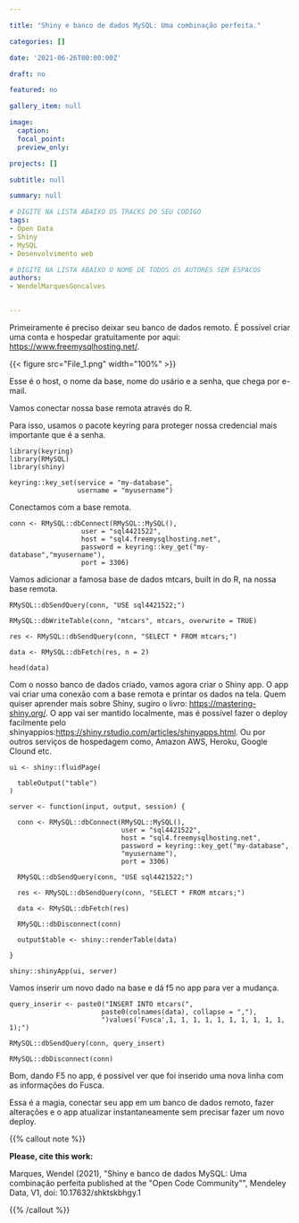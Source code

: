 ```yaml
---

title: "Shiny e banco de dados MySQL: Uma combinação perfeita."

categories: []

date: '2021-06-26T00:00:00Z' 

draft: no

featured: no

gallery_item: null

image:
  caption: 
  focal_point: 
  preview_only: 

projects: []

subtitle: null

summary: null

# DIGITE NA LISTA ABAIXO OS TRACKS DO SEU CODIGO
tags: 
- Open Data
- Shiny
- MySQL
- Desenvolvimento web

# DIGITE NA LISTA ABAIXO O NOME DE TODOS OS AUTORES SEM ESPACOS
authors:
- WendelMarquesGoncalves


---
```


Primeiramente é preciso deixar seu banco de dados remoto. É possível criar uma conta e hospedar gratuitamente por aqui: https://www.freemysqlhosting.net/.

{{< figure src="File_1.png" width="100%" >}}

Esse é o host, o nome da base, nome do usário e a senha, que chega por e-mail.

Vamos conectar nossa base remota através do R.

Para isso, usamos o pacote keyring para proteger nossa credencial mais importante que é a senha.

    library(keyring)
    library(RMySQL)
    library(shiny)
    
    keyring::key_set(service = "my-database", 
                     username = "myusername")
                     
Conectamos com a base remota.

    conn <- RMySQL::dbConnect(RMySQL::MySQL(),
                      user = "sql4421522",
                      host = "sql4.freemysqlhosting.net",
                      password = keyring::key_get("my-database","myusername"),
                      port = 3306)
                      
Vamos adicionar a famosa base de dados mtcars, built in do R, na nossa base remota.

    RMySQL::dbSendQuery(conn, "USE sql4421522;")
    
    RMySQL::dbWriteTable(conn, "mtcars", mtcars, overwrite = TRUE)
    
    res <- RMySQL::dbSendQuery(conn, "SELECT * FROM mtcars;")
    
    data <- RMySQL::dbFetch(res, n = 2)
    
    head(data)


Com o  nosso banco de dados criado, vamos agora criar o Shiny app.
O app vai criar uma  conexão com a base remota e printar os dados na tela.
Quem quiser aprender mais sobre Shiny, sugiro o livro: https://mastering-shiny.org/. 
O app vai ser mantido localmente, mas é possível fazer o deploy facilmente pelo shinyappios:https://shiny.rstudio.com/articles/shinyapps.html. Ou por outros serviços de hospedagem como, Amazon AWS, Heroku, Google Clound etc.

    ui <- shiny::fluidPage(
      
      tableOutput("table")
    )
    
    server <- function(input, output, session) {
      
      conn <- RMySQL::dbConnect(RMySQL::MySQL(),
                                user = "sql4421522",
                                host = "sql4.freemysqlhosting.net",
                                password = keyring::key_get("my-database",
                                "myusername"),
                                port = 3306)
      
      RMySQL::dbSendQuery(conn, "USE sql4421522;")
      
      res <- RMySQL::dbSendQuery(conn, "SELECT * FROM mtcars;")
      
      data <- RMySQL::dbFetch(res)
      
      RMySQL::dbDisconnect(conn)
      
      output$table <- shiny::renderTable(data) 
      
    }
    
    shiny::shinyApp(ui, server)
    
Vamos inserir um novo dado na base e dá f5 no app para ver a mudança.

    query_inserir <- paste0("INSERT INTO mtcars(",
                           paste0(colnames(data), collapse = ","),
                           ")values('Fusca',1, 1, 1, 1, 1, 1, 1, 1, 1, 1, 1);")
                           
    RMySQL::dbSendQuery(conn, query_insert)
    
    RMySQL::dbDisconnect(conn)
                           
                           
Bom, dando F5 no app, é possível ver que foi inserido uma nova linha com as informações do Fusca.

Essa é a magia, conectar seu app em um banco de dados remoto, fazer alterações e o app atualizar instantaneamente sem precisar fazer um novo deploy.




{{% callout note %}}

**Please, cite this work:**

Marques, Wendel (2021), "Shiny e banco de dados MySQL: Uma combinação perfeita published at the "Open Code Community"", Mendeley Data, V1, doi: 10.17632/shktskbhgy.1

{{% /callout %}}
           

